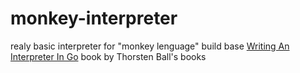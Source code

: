 # monkey-interpreter
realy basic interpreter for "monkey lenguage" build base [Writing An Interpreter In Go](https://thorstenball.lemonsqueezy.com/checkout?cart=a739006b-731e-4911-a7e2-8b813576aabb) 
book by Thorsten Ball's books
